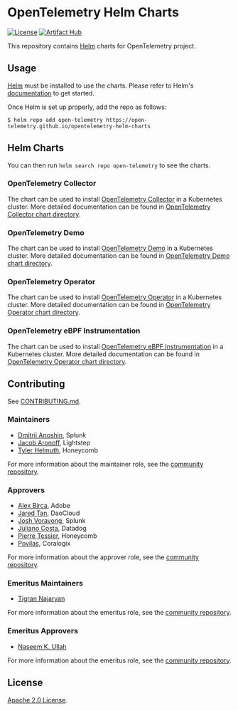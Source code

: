 # OpenTelemetry Helm Charts

[![License](https://img.shields.io/badge/License-Apache%202.0-blue.svg)](https://opensource.org/licenses/Apache-2.0)
[![Artifact Hub](https://img.shields.io/endpoint?url=https://artifacthub.io/badge/repository/opentelemetry-helm)](https://artifacthub.io/packages/search?repo=opentelemetry-helm)

This repository contains [Helm](https://helm.sh/) charts for OpenTelemetry project.

## Usage

[Helm](https://helm.sh) must be installed to use the charts.
Please refer to Helm's [documentation](https://helm.sh/docs/) to get started.

Once Helm is set up properly, add the repo as follows:

```console
$ helm repo add open-telemetry https://open-telemetry.github.io/opentelemetry-helm-charts
```

## Helm Charts

You can then run `helm search repo open-telemetry` to see the charts.

### OpenTelemetry Collector

The chart can be used to install [OpenTelemetry Collector](https://github.com/open-telemetry/opentelemetry-collector)
in a Kubernetes cluster. More detailed documentation can be found in
[OpenTelemetry Collector chart directory](./charts/opentelemetry-collector).

### OpenTelemetry Demo

The chart can be used to install [OpenTelemetry Demo](https://github.com/open-telemetry/opentelemetry-demo)
in a Kubernetes cluster. More detailed documentation can be found in
[OpenTelemetry Demo chart directory](./charts/opentelemetry-demo).

### OpenTelemetry Operator

The chart can be used to install [OpenTelemetry Operator](https://github.com/open-telemetry/opentelemetry-operator)
in a Kubernetes cluster. More detailed documentation can be found in
[OpenTelemetry Operator chart directory](./charts/opentelemetry-operator).


### OpenTelemetry eBPF Instrumentation

The chart can be used to install [OpenTelemetry eBPF Instrumentation](https://github.com/open-telemetry/opentelemetry-ebpf-instrumentation)
in a Kubernetes cluster. More detailed documentation can be found in
[OpenTelemetry Operator chart directory](./charts/opentelemetry-ebpf-instrumentation).

## Contributing

See [CONTRIBUTING.md](./CONTRIBUTING.md).

### Maintainers

- [Dmitrii Anoshin](https://github.com/dmitryax), Splunk
- [Jacob Aronoff](https://github.com/jaronoff97), Lightstep
- [Tyler Helmuth](https://github.com/TylerHelmuth), Honeycomb

For more information about the maintainer role, see the [community repository](https://github.com/open-telemetry/community/blob/main/guides/contributor/membership.md#maintainer).

### Approvers

- [Alex Birca](https://github.com/Allex1), Adobe
- [Jared Tan](https://github.com/JaredTan95), DaoCloud
- [Josh Voravong](https://github.com/jvoravong), Splunk
- [Juliano Costa](https://github.com/julianocosta89), Datadog
- [Pierre Tessier](https://github.com/puckpuck), Honeycomb
- [Povilas](https://github.com/povilasv), Coralogix

For more information about the approver role, see the [community repository](https://github.com/open-telemetry/community/blob/main/guides/contributor/membership.md#approver).

### Emeritus Maintainers

- [Tigran Najaryan](https://github.com/tigrannajaryan)

For more information about the emeritus role, see the [community repository](https://github.com/open-telemetry/community/blob/main/guides/contributor/membership.md#emeritus-maintainerapprovertriager).

### Emeritus Approvers

- [Naseem K. Ullah](https://github.com/naseemkullah)

For more information about the emeritus role, see the [community repository](https://github.com/open-telemetry/community/blob/main/guides/contributor/membership.md#emeritus-maintainerapprovertriager).

## License

[Apache 2.0 License](./LICENSE).

